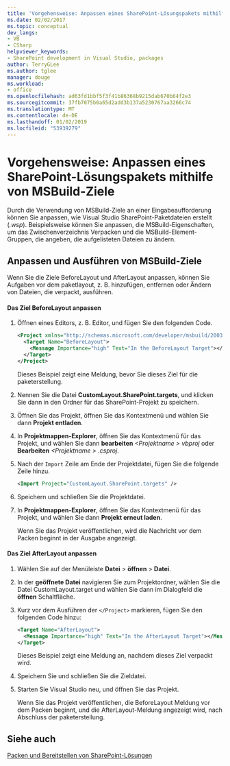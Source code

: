 ```yaml
---
title: 'Vorgehensweise: Anpassen eines SharePoint-Lösungspakets mithilfe von MSBuild-Ziele | Microsoft-Dokumentation'
ms.date: 02/02/2017
ms.topic: conceptual
dev_langs:
- VB
- CSharp
helpviewer_keywords:
- SharePoint development in Visual Studio, packages
author: TerryGLee
ms.author: tglee
manager: douge
ms.workload:
- office
ms.openlocfilehash: ad63fd1bbf5f3f41b86368b9215dab670b64f2e3
ms.sourcegitcommit: 37fb7075b0a65d2add3b137a5230767aa3266c74
ms.translationtype: MT
ms.contentlocale: de-DE
ms.lasthandoff: 01/02/2019
ms.locfileid: "53939279"
---
```

# <a name="how-to-customize-a-sharepoint-solution-package-by-using-msbuild-targets"></a>Vorgehensweise: Anpassen eines SharePoint-Lösungspakets mithilfe von MSBuild-Ziele
  Durch die Verwendung von MSBuild-Ziele an einer Eingabeaufforderung können Sie anpassen, wie Visual Studio SharePoint-Paketdateien erstellt (*.wsp*). Beispielsweise können Sie anpassen, die MSBuild-Eigenschaften, um das Zwischenverzeichnis Verpacken und die MSBuild-Element-Gruppen, die angeben, die aufgelisteten Dateien zu ändern.  
  
## <a name="customize-and-run-msbuild-targets"></a>Anpassen und Ausführen von MSBuild-Ziele  
 Wenn Sie die Ziele BeforeLayout und AfterLayout anpassen, können Sie Aufgaben vor dem paketlayout, z. B. hinzufügen, entfernen oder Ändern von Dateien, die verpackt, ausführen.  
  
#### <a name="to-customize-the-beforelayout-target"></a>Das Ziel BeforeLayout anpassen  
  
1. Öffnen eines Editors, z. B. Editor, und fügen Sie den folgenden Code.  
  
   ```xml  
   <Project xmlns="http://schemas.microsoft.com/developer/msbuild/2003">  
     <Target Name="BeforeLayout">  
       <Message Importance="high" Text="In the BeforeLayout Target"></Message>  
     </Target>  
   </Project>  
   ```  
  
    Dieses Beispiel zeigt eine Meldung, bevor Sie dieses Ziel für die paketerstellung.  
  
2. Nennen Sie die Datei **CustomLayout.SharePoint.targets**, und klicken Sie dann in den Ordner für das SharePoint-Projekt zu speichern.  
  
3. Öffnen Sie das Projekt, öffnen Sie das Kontextmenü und wählen Sie dann **Projekt entladen**.  
  
4. In **Projektmappen-Explorer**, öffnen Sie das Kontextmenü für das Projekt, und wählen Sie dann **bearbeiten**  *\<Projektname > vbproj* oder **Bearbeiten**  *\<Projektname > .csproj*.  
  
5. Nach der `Import` Zeile am Ende der Projektdatei, fügen Sie die folgende Zeile hinzu.  
  
   ```xml  
   <Import Project="CustomLayout.SharePoint.targets" />  
   ```  
  
6. Speichern und schließen Sie die Projektdatei.  
  
7. In **Projektmappen-Explorer**, öffnen Sie das Kontextmenü für das Projekt, und wählen Sie dann **Projekt erneut laden**.  
  
   Wenn Sie das Projekt veröffentlichen, wird die Nachricht vor dem Packen beginnt in der Ausgabe angezeigt.  
  
#### <a name="to-customize-the-afterlayout-target"></a>Das Ziel AfterLayout anpassen  
  
1. Wählen Sie auf der Menüleiste **Datei** > **öffnen** > **Datei**.  
  
2. In der **geöffnete Datei** navigieren Sie zum Projektordner, wählen Sie die Datei CustomLayout.target und wählen Sie dann im Dialogfeld die **öffnen** Schaltfläche.  
  
3. Kurz vor dem Ausführen der `</Project>` markieren, fügen Sie den folgenden Code hinzu:  
  
   ```xml  
   <Target Name="AfterLayout">  
     <Message Importance="high" Text="In the AfterLayout Target"></Message>  
   </Target>  
   ```  
  
    Dieses Beispiel zeigt eine Meldung an, nachdem dieses Ziel verpackt wird.  
  
4. Speichern Sie und schließen Sie die Zieldatei.  
  
5. Starten Sie Visual Studio neu, und öffnen Sie das Projekt.  
  
   Wenn Sie das Projekt veröffentlichen, die BeforeLayout Meldung vor dem Packen beginnt, und die AfterLayout-Meldung angezeigt wird, nach Abschluss der paketerstellung.  
  
## <a name="see-also"></a>Siehe auch
 [Packen und Bereitstellen von SharePoint-Lösungen](../sharepoint/packaging-and-deploying-sharepoint-solutions.md)  
